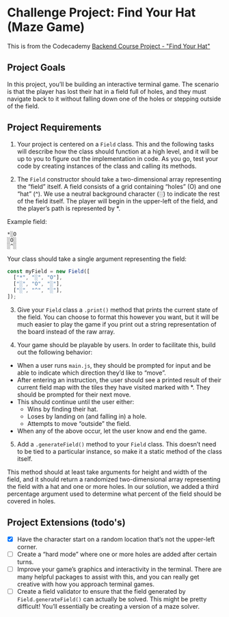 # Challenge Project: Find Your Hat (Maze Game)

This is from the Codecademy [Backend Course Project - "Find Your Hat"](https://www.codecademy.com/journeys/back-end-engineer/paths/becj-22-back-end-development/tracks/becp-22-basics-of-back-end-development/modules/wdcp-22-challenge-project-find-your-hat-52ae5746-1903-4e25-a4bf-1714d3252e5e/projects/find-your-hat)

## Project Goals

In this project, you’ll be building an interactive terminal game. The scenario is that the player has lost their hat in a field full of holes, and they must navigate back to it without falling down one of the holes or stepping outside of the field.

## Project Requirements

1. Your project is centered on a `Field` class. This and the following tasks will describe how the class should function at a high level, and it will be up to you to figure out the implementation in code. As you go, test your code by creating instances of the class and calling its methods.

2. The `Field` constructor should take a two-dimensional array representing the “field” itself. A field consists of a grid containing “holes” (O) and one “hat” (^). We use a neutral background character (░) to indicate the rest of the field itself. The player will begin in the upper-left of the field, and the player’s path is represented by \*.

Example field:

```
*░O
░O░
░^░
```

Your class should take a single argument representing the field:

```javascript
const myField = new Field([
  ["*", "░", "O"],
  ["░", "O", "░"],
  ["░", "^", "░"],
]);
```

3. Give your `Field` class a `.print()` method that prints the current state of the field. You can choose to format this however you want, but it will be much easier to play the game if you print out a string representation of the board instead of the raw array.

4. Your game should be playable by users. In order to facilitate this, build out the following behavior:

- When a user runs `main.js`, they should be prompted for input and be able to indicate which direction they’d like to “move”.
- After entering an instruction, the user should see a printed result of their current field map with the tiles they have visited marked with \*. They should be prompted for their next move.
- This should continue until the user either:
  - Wins by finding their hat.
  - Loses by landing on (and falling in) a hole.
  - Attempts to move “outside” the field.
- When any of the above occur, let the user know and end the game.

5. Add a `.generateField()` method to your `Field` class. This doesn’t need to be tied to a particular instance, so make it a static method of the class itself.

This method should at least take arguments for height and width of the field, and it should return a randomized two-dimensional array representing the field with a hat and one or more holes. In our solution, we added a third percentage argument used to determine what percent of the field should be covered in holes.

## Project Extensions (todo's)

- [x] Have the character start on a random location that’s not the upper-left corner.
- [ ] Create a “hard mode” where one or more holes are added after certain turns.
- [ ] Improve your game’s graphics and interactivity in the terminal. There are many helpful packages to assist with this, and you can really get creative with how you approach terminal games.
- [ ] Create a field validator to ensure that the field generated by `Field.generateField()` can actually be solved. This might be pretty difficult! You’ll essentially be creating a version of a maze solver.
